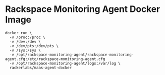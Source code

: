 Rackspace Monitoring Agent Docker Image
=======================================

```
docker run \
  -v /proc:/proc \
  -v /dev:/dev \
  -v /dev/pts:/dev/pts \
  -v /sys:/sys \
  -v /opt/rackspace-monitoring-agent/rackspace-monitoring-agent.cfg:/etc/rackspace-monitoring-agent.cfg
  -v /opt/rackspace-monitoring-agent/logs:/var/log \
  rackerlabs/maas-agent-docker
```
